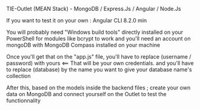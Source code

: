 TIE-Outlet (MEAN Stack) - MongoDB / Express.Js / Angular / Node.Js

If you want to test it on your own : Angular CLI 8.2.0 min

You will probably need "Windows build tools" directly installed on your PowerShell for modules like bcrypt to work
and you'll need an account on mongoDB with MongoDB Compass installed on your machine

Once you'll get that on the "app.js" file, you'll have to replace (username / password) with yours <== That will be your own credentials.
and you'll have to replace (database) by the name you want to give your database name's collection  
                                                                                                           
After this, based on the models inside the backend files ; create your own data on MongoDB and connect yourself on the Outlet to test the functionnality                                                                                           
